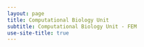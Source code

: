 ```yaml
---
layout: page
title: Computational Biology Unit
subtitle: Computational Biology Unit - FEM
use-site-title: true
---
```

